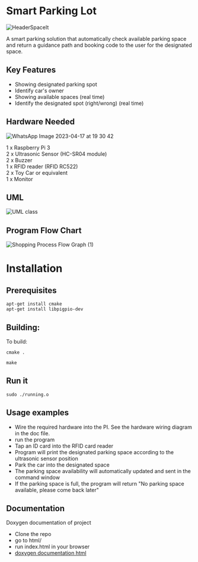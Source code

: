 # Smart Parking Lot
![HeaderSpaceIt](https://user-images.githubusercontent.com/56721954/230046019-0ab0f713-a5ff-4f26-965a-71f06fece0cc.png)

A smart parking solution that automatically check available parking space and return a guidance path and booking code to the user for the designated space.

## Key Features
+ Showing designated parking spot ​
+ Identify car's owner​
+ Showing available spaces (real time)​
+ Identify the designated spot (right/wrong) (real time)​

## Hardware Needed

![WhatsApp Image 2023-04-17 at 19 30 42](https://user-images.githubusercontent.com/122471221/232579129-8b6bc4cc-c8ce-4b1e-8033-c9cdf1c03d5a.jpg)

1 x Raspberry Pi 3\
2 x Ultrasonic Sensor (HC-SR04 module)\
2 x Buzzer\
1 x RFID reader (RFID RC522)\
2 x Toy Car or equivalent\
1 x Monitor

## UML
![UML class](https://user-images.githubusercontent.com/56721954/232925987-1163e684-ac65-45ea-a20b-585b28e22e48.png)


## Program Flow Chart
![Shopping Process Flow Graph (1)](https://user-images.githubusercontent.com/56721954/230095325-960b2b8f-7d38-4a16-8ade-bc07b927bafd.png)

# Installation
## Prerequisites

    apt-get install cmake
    apt-get install libpigpio-dev


## Building:

To build:

    cmake .

    make

## Run it

    sudo ./running.o

## Usage examples

+ Wire the required hardware into the PI. See the hardware wiring diagram in the doc file.
+ run the program
+ Tap an ID card into the RFID card reader
+ Program will print the designated parking space according to the ultrasonic sensor position
+ Park the car into the designated space
+ The parking space availability will automatically updated and sent in the command window
+ If the parking space is full, the program will return "No parking space available, please come back later"

## Documentation
Doxygen documentation of project
+ Clone the repo
+ go to html/
+ run index.html in your browser
+ [doxygen documentation html](html/)

